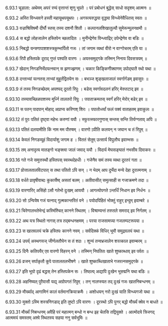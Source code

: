 6.93.1
चूडाला:
अथेमम् अपरं रम्यं वृत्तान्तं शृणु भूपते ।
परं प्रबोधनं बुद्धेस् साधो सदृशम् आत्मनः ॥


6.93.2
अस्ति विन्ध्यवने हस्ती महायूथपयूथपः ।
अगस्त्यरुद्धया वृद्ध्या विन्ध्येनेवैधितस् स्वतः ॥


6.93.3
वज्राश्रिविषमौ दीर्घौ स्तस् तस्य दशनौ शितौ ।
कल्पानलशिखातुल्यौ सुमेरून्मूलनक्षमौ ॥


6.93.4
स बद्धो लोहजालेन हस्तिपेन च्छलादितः ।
मुनीन्द्रेणेव विन्ध्याद्रिर् उपेन्द्रेणेव वा बडिः ॥


6.93.5
निबद्धो यन्त्रणापाशशस्त्रकुम्भार्पितो गजः ।
तां जगाम व्यथां वीरो न वाग्गोचरम् एति या ॥


6.93.6
रिपौ हस्तिपके दूराद् गुप्तं पश्यति वारणः ।
अयस्समुद्गके तस्मिन् निनाय दिवसत्रयम् ॥


6.93.7
खेदान् निगडनिर्भेदयत्नवान् स झणज्झणम् ।
चकार किङ्किणीक्वाणम् उपोद्घातै रथो यथा ॥


6.93.8
दन्ताभ्यां यत्नतस् ताभ्यां मुहूर्तद्वितयेन सः ।
बभञ्ज शृङ्खलाजालं स्वर्गार्गडम् इवासुरः ॥


6.93.9
तं तस्य निगडच्छेदम् अपश्यद् दूरतो रिपुः ।
बडेस् स्वर्गावदलनं हरिर् मेरुतटाद् इव ॥


6.93.10
तस्यावच्छिन्नपाशस्य मूर्ध्नि तालतरो रिपुः ।
पपाताक्रमतस् स्वर्गं हरिर् मेरोर् बडेर् इव ॥


6.93.11
स पतन् पादपान् मोहाद् अप्राप्य करिणश् शिरः ।
पपातोर्ध्व्यां फलं पक्वं वाताहतम् इवाकुलः ॥


6.93.12
तं पुरः पतितं दृष्ट्वा महेभः करुणां ययौ ।
स्फुरत्स्फारगुणास् सन्तस् सन्ति तिर्यग्गताव् अपि ॥


6.93.13
पतितं दलयामीति किं नाम मम पौरुषम् ।
वारणो ऽपीति कलयन् न जघान च तं रिपुम् ॥


6.93.14
केवलं निगडव्यूहं विदार्याशु जगाम ह ।
विततं सेतुम् उत्सार्य विपुलौघ इवाम्भसः ॥


6.93.15
तम् अनादृत्य मातङ्गो भङ्क्त्वा जालं जवाद् ययौ ।
विदार्य मेघसङ्घातं नभसीव दिवाकरः ॥


6.93.16
गते गजे समुत्तस्थौ हस्तिपस् स्वस्थदेहधीः ।
गजेनैव समं तस्य व्यथा दूरतरं गता ॥


6.93.17
प्रोत्तालतालविटपात् स तथा पतितो ऽपि सन् ।
न भेदम् आप दुर्भेदा मन्ये देहा दुरात्मनाम् ॥


6.93.18
वर्धते प्रावृषीवाब्दः कुकार्येष्व् असतां बलम् ।
अतीवासीत् समुत्साही स गजाक्रमणे तदा ॥


6.93.19
वारणारिर् असिंहो ऽसौ गतेभो दुःखम् आययौ ।
आगत्योपगते ऽन्तर्धिं निधान इव निर्धनः ॥


6.93.20
सो ऽन्वियेष गजं यत्नाद् गुल्मकान्तरितं वने ।
पयोदपिहितं भोक्तुं राहुर् इन्दुम् इवाम्बरे ॥


6.93.21
चिरेणालभतेभेन्द्रं कस्मिंश्चित् कानने स्थितम् ।
विश्राम्यन्तं तरुतले समराद् इव निर्गतम् ॥


6.93.22
अथ यत्र स्थितो नागस् तत्र तद्बन्धनक्षमम् ।
परया राजसामग्र्या गजलम्पटरूपया ॥


6.93.23
स खातवलयं चक्रे हस्तिपः कानने नवम् ।
सर्वदिक्कं विधिर् भूमौ समुद्रवलयं यथा ॥


6.93.24
उपर्य् अस्थगयज् जीर्णलतौघेन स तं शठः ।
शून्यं तन्वभ्रजालेन शरत्काल इवाम्बरम् ॥


6.93.25
दिनैः कतिपयैर् एव वारणो विहरन् वने ।
तस्मिन् निपतितः खाते शुष्काब्धाव् इव पर्वतः ॥


6.93.26
व्रजन् सर्पाकृतौ कूपे पातालतलभीषणे ।
खाते शुष्काब्धिखाताभे गजरत्नसमुद्गके ॥


6.93.27
इति भूयो दृढं बद्धस् तेन हस्तिपकेन सः ।
तिष्ठत्य् अद्यापि दुःखेन भूसद्मनि यथा बडिः ॥


6.93.28
अहनिष्यत् पुरैवासौ यद्य् अग्रोपगतं रिपुम् ।
तन् नालप्स्यत तद् दुःखं गजः खातनिबन्धनम् ॥


6.93.29
मौर्ख्याद् आगामिनं कालं वर्तमानक्रियाक्रमैः ।
अशोधयन् नरो दुःखं याति विन्ध्यगजो यथा ॥


6.93.30
मुक्तो ऽस्मि शस्त्रनिगडाद् इति तुष्टो ऽपि वारणः ।
दूरस्थो ऽपि पुनर् बद्धो मौर्ख्यं क्वेव न बाधते ॥


6.93.31
मौर्ख्यं निबन्धनम् अवैहि परं महात्मन् बन्धो न बन्ध इह चेतसि तद्वियुक्ते ।
आत्मोदये त्रिजगद् आत्ममयं समस्तम् अश्वे स्थितस्य सहया ननु सर्वभूमिः ॥


